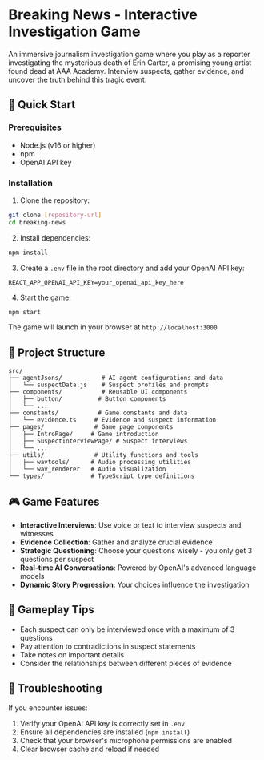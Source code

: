 # Breaking News - Interactive Investigation Game

An immersive journalism investigation game where you play as a reporter investigating the mysterious death of Erin Carter, a promising young artist found dead at AAA Academy. Interview suspects, gather evidence, and uncover the truth behind this tragic event.


## 🚀 Quick Start

### Prerequisites
- Node.js (v16 or higher)
- npm
- OpenAI API key

### Installation

1. Clone the repository:
```bash
git clone [repository-url]
cd breaking-news
```

2. Install dependencies:
```bash
npm install
```

3. Create a `.env` file in the root directory and add your OpenAI API key:
```
REACT_APP_OPENAI_API_KEY=your_openai_api_key_here
```

4. Start the game:
```bash
npm start
```

The game will launch in your browser at `http://localhost:3000`


## 📁 Project Structure

```
src/
├── agentJsons/           # AI agent configurations and data
│   └── suspectData.js    # Suspect profiles and prompts
├── components/           # Reusable UI components
│   ├── button/          # Button components
│   └── ...
├── constants/           # Game constants and data
│   └── evidence.ts     # Evidence and suspect information
├── pages/              # Game page components
│   ├── IntroPage/     # Game introduction
│   ├── SuspectInterviewPage/ # Suspect interviews
│   └── ...
├── utils/              # Utility functions and tools
│   ├── wavtools/      # Audio processing utilities
│   └── wav_renderer   # Audio visualization
└── types/             # TypeScript type definitions
```


## 🎮 Game Features

- **Interactive Interviews**: Use voice or text to interview suspects and witnesses
- **Evidence Collection**: Gather and analyze crucial evidence
- **Strategic Questioning**: Choose your questions wisely - you only get 3 questions per suspect
- **Real-time AI Conversations**: Powered by OpenAI's advanced language models
- **Dynamic Story Progression**: Your choices influence the investigation

## 🎯 Gameplay Tips

- Each suspect can only be interviewed once with a maximum of 3 questions
- Pay attention to contradictions in suspect statements
- Take notes on important details
- Consider the relationships between different pieces of evidence

## 🔧 Troubleshooting

If you encounter issues:

1. Verify your OpenAI API key is correctly set in `.env`
2. Ensure all dependencies are installed (`npm install`)
3. Check that your browser's microphone permissions are enabled
4. Clear browser cache and reload if needed
